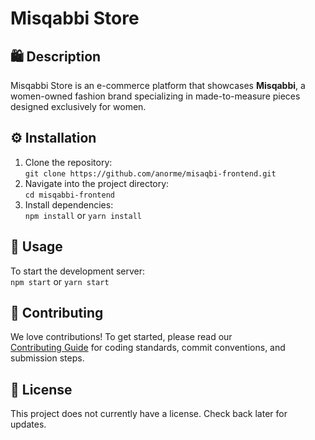 # Misqabbi Store

## 🛍️ Description

Misqabbi Store is an e-commerce platform that showcases **Misqabbi**, a women-owned fashion brand specializing in made-to-measure pieces designed exclusively for women.

## ⚙️ Installation

1. Clone the repository:  
   `git clone https://github.com/anorme/misaqbi-frontend.git`
2. Navigate into the project directory:  
   `cd misqabbi-frontend`
3. Install dependencies:  
   `npm install` or `yarn install`

## 🚀 Usage

To start the development server:  
`npm start` or `yarn start`

## 🤝 Contributing

We love contributions! To get started, please read our  
[Contributing Guide](CONTRIBUTING.md) for coding standards, commit conventions, and submission steps.

## 📄 License

This project does not currently have a license. Check back later for updates.
